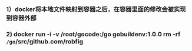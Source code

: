 ###  1）docker将本地文件映射到容器之后，在容器里面的修改会被实现到容器外部

###  2) docker run -i -v /root/gocode:/go gobuildenv:1.0.0  rm -rf  `/go`/src/github.com/robfig
